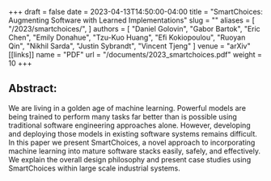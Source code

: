 +++ 
draft = false
date = 2023-04-13T14:50:00-04:00
title = "SmartChoices: Augmenting Software with Learned Implementations"
slug = "" 
aliases = [
  "/2023/smartchoices/",
]
authors = [
  "Daniel Golovin",
  "Gabor Bartok",
  "Eric Chen",
  "Emily Donahue",
  "Tzu-Kuo Huang",
  "Efi Kokiopoulou",
  "Ruoyan Qin",
  "Nikhil Sarda",
  "Justin Sybrandt",
  "Vincent Tjeng"
]
venue = "arXiv"
[[links]]
  name = "PDF"
  url = "/documents/2023_smartchoices.pdf"
  weight = 10
+++

## Abstract:

We are living in a golden age of machine learning. Powerful models are being trained to perform many tasks far better than is possible using traditional software engineering approaches alone. However, developing and deploying those models in existing software systems remains difficult. In this paper we present SmartChoices, a novel approach to incorporating machine learning into mature software stacks easily, safely, and effectively. We explain the overall design philosophy and present case studies using SmartChoices within large scale industrial systems.